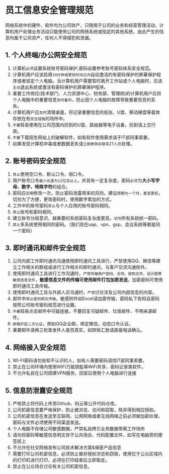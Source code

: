 # 员工信息安全管理规范

网络系统中的硬件、软件均为公司财产，只限用于公司的业务和经营管理活动，计算机用户处理业务活动只能使用公司的网络系统或指定的其他系统，由此产生的信息均属于公司资产，任何人不得侵犯和泄漏。

<!-- 凡违反本规范者，公司将予以警告处分，如员工违反本规范两次及以上或给公司造成损害后果的，按严重违纪处理，公司有权立即与其解除劳动合同。 -->

## 1. 个人终端/办公网安全规范
1. 计算机`必须`设置系统账号密码保护,密码设置参考账号密码体系安全规范。
1. 计算机用户应该启用`10分钟或更短时间之内`自动激活的有密码保护的屏幕保护程序或者锁定个人电脑。当计算机用户需要暂时离开工作站或个人电脑时，应该`主动`退出系统或激活有密码保护的屏幕保护程序。
1. 重要工作岗位(技术部门、人力资源中心、财务部、管理岗)的计算机用户应将个人电脑中的重要信息`及时备份`，防止因个人电脑的故障导致重要信息的丢失。
1. 计算机用户应`及时`清理桌面，将记录重要信息的纸张、U盘、移动硬盘等载体存放在有`安全措施`的场所中。
1. `不要`轻易使用在公司范围内捡到的U盘、路由器等电子设备，捡到请上交行政。
1. `不要`下载陌生网站上的破解软件，如有软件使用需求请于IT部同事索要。
1. 如果发现计算机中毒或者数据丢失请`立即断网并联系IT人员`处理。

## 2. 账号密码安全规范

1. `禁止`使用空口令、默认口令、弱口令。
1. 用户账号口令`最小长度为12位及以上`，并具有一定复杂度，密码`必须`为**大小写字母、数字、特殊字符**的组合。
1. 密码应`定期`修改一次，防止密码泄露带来的风险。建议`周期为一个月，甚至更短`，切勿为了方便，更改密码时，使用数字累加的方式。
1. 工作中的账号密码`禁止`与个人应用的账号密码相同。
1. `禁止`账号和密码相同。
1. 建立账号分级意识、越重要的系统密码复杂度更高，`切勿`所有系统统一密码。
1. `禁止`多系统使用相同的密码。（我们现在uap、vpn、gsp、会议系统等都是同一个密码）

## 3. 即时通讯和邮件安全规范
1. 公司内部工作即时通讯沟通使用即时通讯工具进行，严禁使用QQ、微信等建立工作相关的群组或进行工作相关的即时通讯，与客户交流沟通除外。
1. 使用即时通讯工具进行工作沟通时，`严禁传输用户密码、合同、架构文件、设计图等敏感信息文件`，**敏感信息文件的传输可使用邮件打包加密发送**，加密密码可使用即时通讯工具传输。
1. 使用即时通讯工具与外部人员沟通时，`严禁`讨论涉及公司内部信息的内容。
1. 邮件中`禁止密码明文传输`，敏感附件如Excel请加密传输，密码私下告知且密码按照公司账号密码规范进行设置。
1. `不要`轻易点击邮件中可疑连接，不要回复可疑邮件、垃圾邮件、不明来源邮件。
1. `邮箱开启二次认证`，例如QQ企业邮，绑定微信，动态口令认证。
1. 重要邮件请再三检查发件人是否真实，如转账汇款请直接电话确认。

## 4. 网络接入安全规范
1. WI-FI密码请勿告知不认识的人，如有人需要密码请找IT部同事索要。
1. 禁止在公司环境内使用WIFI万能钥匙等WiFi共享、密码记录类软件。
1. 不允许私自在公司搭建VPN服务，回家后使用个人电脑进行连接

## 5. 信息防泄露安全规范
1. 严格禁止将代码上传至Github、码云等公开代码仓库。
1. 公司机密信息要严格保护，防止被浏览、访问和窃取，除非得到相应授权。
1. 公司机密信息在发送至互联网、公用网络或者无线网络之前必须做加密处理，密码与文件必须使用不同渠道发送。
1. 个人电脑不存储公司敏感数据，严禁私自拷贝业务数据带离工作场所
1. 请勿将密码等敏感信息明文存于公共场合、代码配置文件，如写在电脑旁的便签纸上
1. 不允许在社交网络发布公司技术解决方案&保密产品信息
1. 需要打印公司机密信息，必须防止被非授权浏览和窃取，使用位于公众区域内的打印机进行打印，必须在打印结束后立即取走。
1. 禁止在公众场合讨论有关公司机密信息。

